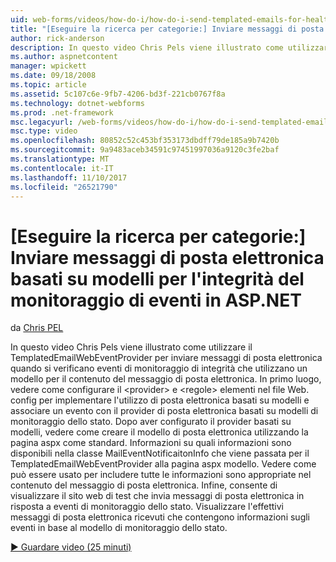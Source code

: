 ```yaml
---
uid: web-forms/videos/how-do-i/how-do-i-send-templated-emails-for-health-monitoring-events-in-aspnet
title: "[Eseguire la ricerca per categorie:] Inviare messaggi di posta elettronica basati su modelli per l'integrità del monitoraggio di eventi in ASP.NET | Documenti Microsoft"
author: rick-anderson
description: In questo video Chris Pels viene illustrato come utilizzare il TemplatedEmailWebEventProvider per inviare messaggi di posta elettronica quando si verificano eventi di monitoraggio di integrità che utilizzano un modello per t...
ms.author: aspnetcontent
manager: wpickett
ms.date: 09/18/2008
ms.topic: article
ms.assetid: 5c107c6e-9fb7-4206-bd3f-221cb0767f8a
ms.technology: dotnet-webforms
ms.prod: .net-framework
msc.legacyurl: /web-forms/videos/how-do-i/how-do-i-send-templated-emails-for-health-monitoring-events-in-aspnet
msc.type: video
ms.openlocfilehash: 80852c52c453bf353173dbdff79de185a9b7420b
ms.sourcegitcommit: 9a9483aceb34591c97451997036a9120c3fe2baf
ms.translationtype: MT
ms.contentlocale: it-IT
ms.lasthandoff: 11/10/2017
ms.locfileid: "26521790"
---
```

<a name="how-do-i-send-templated-emails-for-health-monitoring-events-in-aspnet"></a>[Eseguire la ricerca per categorie:] Inviare messaggi di posta elettronica basati su modelli per l'integrità del monitoraggio di eventi in ASP.NET
====================
da [Chris PEL](https://twitter.com/chrispels)

In questo video Chris Pels viene illustrato come utilizzare il TemplatedEmailWebEventProvider per inviare messaggi di posta elettronica quando si verificano eventi di monitoraggio di integrità che utilizzano un modello per il contenuto del messaggio di posta elettronica. In primo luogo, vedere come configurare il &lt;provider&gt; e &lt;regole&gt; elementi nel file Web. config per implementare l'utilizzo di posta elettronica basati su modelli e associare un evento con il provider di posta elettronica basati su modelli di monitoraggio dello stato. Dopo aver configurato il provider basati su modelli, vedere come creare il modello di posta elettronica utilizzando la pagina aspx come standard. Informazioni su quali informazioni sono disponibili nella classe MailEventNotificaitonInfo che viene passata per il TemplatedEmailWebEventProvider alla pagina aspx modello. Vedere come può essere usato per includere tutte le informazioni sono appropriate nel contenuto del messaggio di posta elettronica. Infine, consente di visualizzare il sito web di test che invia messaggi di posta elettronica in risposta a eventi di monitoraggio dello stato. Visualizzare l'effettivi messaggi di posta elettronica ricevuti che contengono informazioni sugli eventi in base al modello di monitoraggio dello stato.

[&#9654; Guardare video (25 minuti)](https://channel9.msdn.com/Blogs/ASP-NET-Site-Videos/how-do-i-send-templated-emails-for-health-monitoring-events-in-aspnet)
